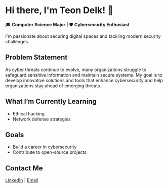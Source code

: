 # Hi there, I'm Teon Delk! 👋  

🎓 **Computer Science Major** | 🛡️ **Cybersecurity Enthusiast**  

I'm passionate about securing digital spaces and tackling modern security challenges.  

## Problem Statement  
As cyber threats continue to evolve, many organizations struggle to safeguard sensitive information and maintain secure systems. My goal is to develop innovative solutions and tools that enhance cybersecurity and help organizations stay ahead of emerging threats.  

## What I’m Currently Learning  
- Ethical hacking  
- Network defense strategies  

## Goals  
- Build a career in cybersecurity  
- Contribute to open-source projects  

## Contact Me  
[LinkedIn](http://linkedin.com/in/teon-delk-500548332) | [Email](mailto:tdelk@aggies.ncat.edu)
